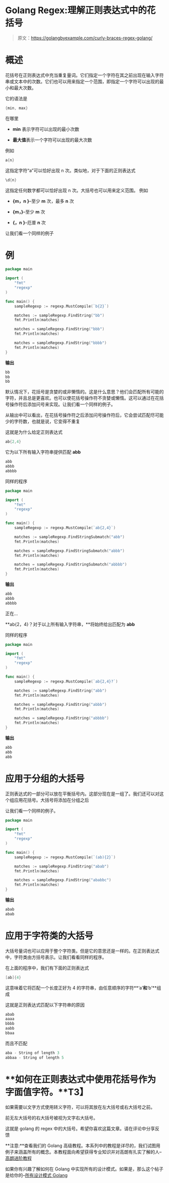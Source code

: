 # Golang Regex:理解正则表达式中的花括号

> 原文：<https://golangbyexample.com/curly-braces-regex-golang/>

# **概述**

花括号在正则表达式中充当重复量词。它们指定一个字符在其之前出现在输入字符串或文本中的次数。它们也可以用来指定一个范围，即指定一个字符可以出现的最小和最大次数。

它的语法是

```go
{min, max}
```

在哪里

*   **min** 表示字符可以出现的最小次数

*   **最大值**表示一个字符可以出现的最大次数

例如

```go
a{n}
```

这指定字符“a”可以恰好出现 n 次。类似地，对于下面的正则表达式

```go
\d{n}
```

这指定任何数字都可以恰好出现 n 次。大括号也可以用来定义范围。
例如

*   **{m，n }**–至少 **m** 次，最多 **n** 次

*   **{m，}**–至少 **m** 次

*   **{，n }**–厄普 **n** 次

让我们看一个同样的例子

# **例**

```go
package main

import (
	"fmt"
	"regexp"
)

func main() {
	sampleRegexp := regexp.MustCompile(`b{2}`)

	matches := sampleRegexp.FindString("bb")
	fmt.Println(matches)

	matches = sampleRegexp.FindString("bbb")
	fmt.Println(matches)

	matches = sampleRegexp.FindString("bbbb")
	fmt.Println(matches)
}
```

**输出**

```go
bb
bb
bb
```

默认情况下，花括号是贪婪的或非懒惰的。这是什么意思？他们会匹配所有可能的字符，并且总是更喜欢。也可以使花括号操作符不贪婪或懒惰。这可以通过在花括号操作符后添加问号来实现。让我们看一个同样的例子。

从输出中可以看出，在花括号操作符之后添加问号操作符后，它会尝试匹配尽可能少的字符数，也就是说，它变得不重复

这就是为什么给定正则表达式

```go
ab{2,4}
```

它为以下所有输入字符串提供匹配 **abb**

```go
abb
abbb
abbbb
```

同样的程序

```go
package main

import (
    "fmt"
    "regexp"
)

func main() {
    sampleRegexp := regexp.MustCompile(`ab{2,4}`)

    matches := sampleRegexp.FindStringSubmatch("abb")
    fmt.Println(matches)

    matches = sampleRegexp.FindStringSubmatch("abbb")
    fmt.Println(matches)

    matches = sampleRegexp.FindStringSubmatch("abbbb")
    fmt.Println(matches)
}
```

**输出**

```go
abb
abbb
abbbb
```

正在…

**ab{2，4}？对于以上所有输入字符串，**将始终给出匹配为 **abb**

同样的程序

```go
package main

import (
	"fmt"
	"regexp"
)

func main() {
	sampleRegexp := regexp.MustCompile(`ab{2,4}?`)

	matches := sampleRegexp.FindString("abb")
	fmt.Println(matches)

	matches = sampleRegexp.FindString("abbb")
	fmt.Println(matches)

	matches = sampleRegexp.FindString("abbbb")
	fmt.Println(matches)
}
```

**输出**

```go
abb
abb
abb
```

# **应用于分组的大括号**

正则表达式的一部分可以放在平衡括号内。这部分现在是一组了。我们还可以对这个组应用花括号。大括号将添加在分组之后

让我们看一个同样的例子。

```go
package main

import (
	"fmt"
	"regexp"
)

func main() {
	sampleRegexp := regexp.MustCompile(`(ab){2}`)

	matches := sampleRegexp.FindString("abab")
	fmt.Println(matches)

	matches = sampleRegexp.FindString("ababbc")
	fmt.Println(matches)
}
```

**输出**

```go
abab
abab
```

# **应用于字符类的大括号**

大括号量词也可以应用于整个字符类。但是它的意思还是一样的。在正则表达式中，字符类由方括号表示。让我们看看同样的程序。

在上面的程序中，我们有下面的正则表达式

```go
[ab]{4}
```

这意味着它将匹配一个长度正好为 4 的字符串，由任意顺序的字符**‘a’**和**‘b’**组成

这就是正则表达式匹配以下字符串的原因

```go
abab
aaaa
bbbb
aabb
bbaa
```

而且不匹配

```go
aba - String of length 3
abbaa - String of length 5
```

# **如何在正则表达式中使用花括号作为字面值字符。**T3】

如果需要以文字方式使用转义字符，可以将其放在左大括号或右大括号之前。

前无左大括号的右大括号被视为文字右大括号。

这就是 golang 的 regex 中的大括号。希望你喜欢这篇文章。请在评论中分享反馈

**注意:**查看我们的 Golang 高级教程。本系列中的教程是详尽的，我们试图用例子来涵盖所有的概念。本教程面向希望获得专业知识并对高朗有扎实了解的人–[高朗进阶教程](https://golangbyexample.com/golang-comprehensive-tutorial/)

如果你有兴趣了解如何在 Golang 中实现所有的设计模式。如果是，那么这个帖子是给你的–[所有设计模式 Golang](https://golangbyexample.com/all-design-patterns-golang/)